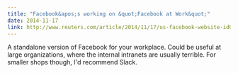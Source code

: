 ```yaml
---
title: "Facebook&apos;s working on &quot;Facebook at Work&quot;"
date: 2014-11-17
link: http://www.reuters.com/article/2014/11/17/us-facebook-website-idUSKCN0J108920141117
---
```

 A standalone version of Facebook for your workplace. Could be useful at large organizations, where the internal intranets are usually terrible. For smaller shops though, I'd recommend Slack.
